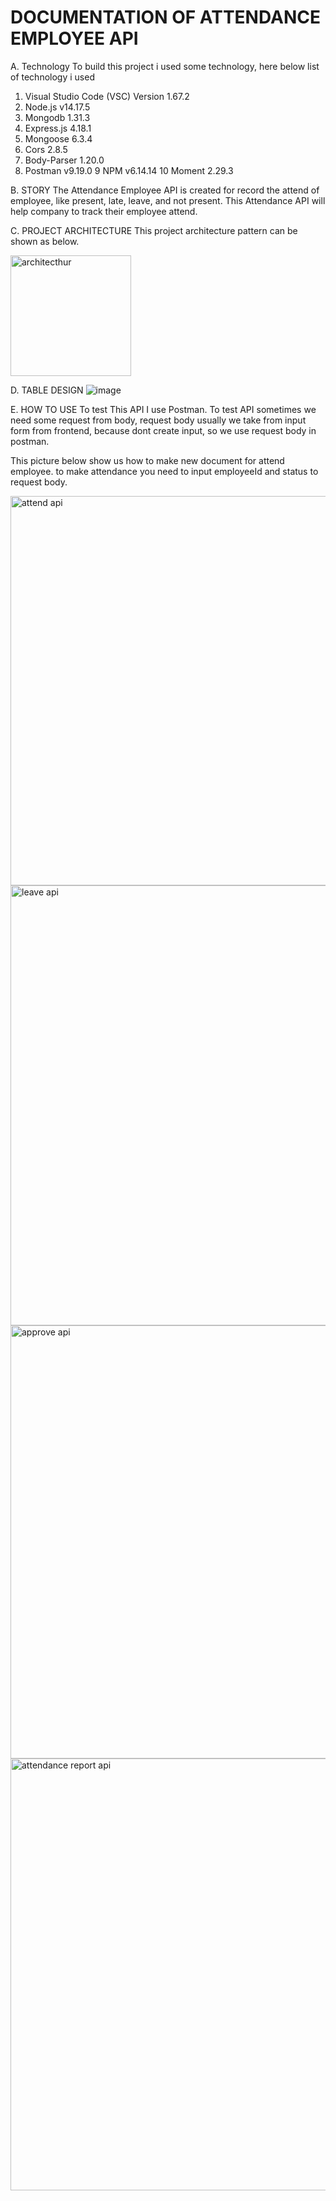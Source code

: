 # DOCUMENTATION OF ATTENDANCE EMPLOYEE API 

A.	Technology
To build this project i used some technology, here below list of technology i used
1.	Visual Studio Code (VSC)	Version 1.67.2
2.	Node.js	v14.17.5
3.	Mongodb	1.31.3 
4.	Express.js	4.18.1 
5.	Mongoose	6.3.4 
6.	Cors	2.8.5 
7.	Body-Parser	1.20.0 
8.	Postman	v9.19.0 
9 	NPM	v6.14.14
10	Moment	2.29.3

B. 	STORY
The Attendance Employee API is created for record the attend of employee, like present, late, leave, and not present. This Attendance API will help company to track their employee attend.

C.    PROJECT ARCHITECTURE
This project architecture pattern can be shown as below.


<img width="193" alt="architecthur" src="https://user-images.githubusercontent.com/88350337/170440887-0d902197-32ae-46ca-bd51-6f4458a56bcb.png">



 D. TABLE DESIGN
 ![image](https://user-images.githubusercontent.com/88350337/170316230-03be6c2e-16e1-4fa7-9d65-ea826b6d352c.png)
 
 
 
E. HOW TO USE
To test This API I use Postman. To test API sometimes we need some request from body, request body usually we take from input form from frontend, because
dont create input, so we use request body in postman.

This picture below show us how to make new document for attend employee. to make attendance you need to input employeeId and status to request body.

<img width="623" alt="attend api" src="https://user-images.githubusercontent.com/88350337/170317967-d0a803c8-4d21-476e-9949-5386c7cd2304.png">
<img width="704" alt="leave api" src="https://user-images.githubusercontent.com/88350337/170318061-9dbffdd5-91c9-499b-a348-624c361b99db.png">
<img width="693" alt="approve api" src="https://user-images.githubusercontent.com/88350337/170318090-88b0d6fc-94c9-41bd-9a64-a1d5a296ea14.png">
<img width="691" alt="attendance report api" src="https://user-images.githubusercontent.com/88350337/170318122-16e1903b-ec1f-4e0c-869d-983713527155.png">






















